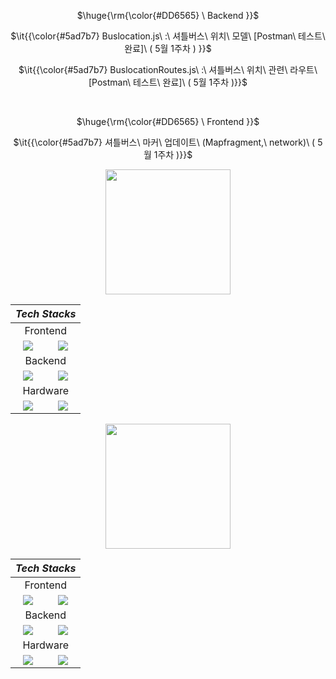 <div align=center>
            <p>$\huge{\rm{\color{#DD6565} \ Backend }}$</p>
            <p>$\it{{\color{#5ad7b7} Buslocation.js\ :\ 셔틀버스\ 위치\  모델\ [Postman\ 테스트\ 완료]\  ( 5월 1주차 ) }}$</p>
            <p>$\it{{\color{#5ad7b7} BuslocationRoutes.js\ :\ 셔틀버스\ 위치\ 관련\ 라우트\ [Postman\ 테스트\ 완료]\ ( 5월 1주차 )}}$</p>
            <br>
            <p>$\huge{\rm{\color{#DD6565} \ Frontend }}$</p>
            <p>$\it{{\color{#5ad7b7} 셔틀버스\ 마커\ 업데이트\ (Mapfragment,\ network)\ ( 5월 1주차 )}}$</p>
</div>


<div align=center>
            <img src="https://github.com/user-attachments/assets/58a504d3-33e8-4a73-b998-1a50abd75a83" width="200" height="200" />
            <br>
</div>

<div align=center>
<table><thead>
  <tr>
    <th colspan="2"><i>Tech Stacks</th>
  </tr></thead>
<tbody>
  <tr align = center>
    <td colspan="2">Frontend</td>
  </tr>
  <tr align = center> 
    <td><img src = "https://img.shields.io/badge/android%20studio-346ac1?style=for-the-badge&logo=android%20studio&logoColor=white"></td>
    <td><img src = "https://img.shields.io/badge/kotlin-%237F52FF.svg?style=for-the-badge&logo=kotlin&logoColor=white"></td>
  </tr>
  <tr align = center>
    <td colspan="2">Backend</td>
  </tr>
  <tr align = center>
    <td><img src = "https://img.shields.io/badge/node.js-6DA55F?style=for-the-badge&logo=node.js&logoColor=white"></td>
    <td><img src = "https://img.shields.io/badge/MongoDB-%234ea94b.svg?style=for-the-badge&logo=mongodb&logoColor=white"></td>
  </tr>
  <tr align = center>
    <td colspan="2">Hardware</td>
  </tr>
  <tr align = center>
    <td><img src = "https://img.shields.io/badge/-Raspberry_Pi-C51A4A?style=for-the-badge&logo=Raspberry-Pi"></td>
    <td><img src = "https://img.shields.io/badge/python-3670A0?style=for-the-badge&logo=python&logoColor=ffdd54"></td>
  </tr>
</tbody>
</table>
</div>
                
<div align=center>
            <img src="https://github.com/user-attachments/assets/58a504d3-33e8-4a73-b998-1a50abd75a83" width="200" height="200" />
            <br>
</div>

<div align=center>
<table><thead>
  <tr>
    <th colspan="2"><i>Tech Stacks</th>
  </tr></thead>
<tbody>
  <tr align = center>
    <td colspan="2">Frontend</td>
  </tr>
  <tr align = center> 
    <td><img src = "https://img.shields.io/badge/android%20studio-346ac1?style=for-the-badge&logo=android%20studio&logoColor=white"></td>
    <td><img src = "https://img.shields.io/badge/kotlin-%237F52FF.svg?style=for-the-badge&logo=kotlin&logoColor=white"></td>
  </tr>
  <tr align = center>
    <td colspan="2">Backend</td>
  </tr>
  <tr align = center>
    <td><img src = "https://img.shields.io/badge/node.js-6DA55F?style=for-the-badge&logo=node.js&logoColor=white"></td>
    <td><img src = "https://img.shields.io/badge/MongoDB-%234ea94b.svg?style=for-the-badge&logo=mongodb&logoColor=white"></td>
  </tr>
  <tr align = center>
    <td colspan="2">Hardware</td>
  </tr>
  <tr align = center>
    <td><img src = "https://img.shields.io/badge/-Raspberry_Pi-C51A4A?style=for-the-badge&logo=Raspberry-Pi"></td>
    <td><img src = "https://img.shields.io/badge/python-3670A0?style=for-the-badge&logo=python&logoColor=ffdd54"></td>
  </tr>
</tbody>
</table>
</div>
                


        




